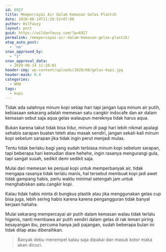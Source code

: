 ```yaml
---
id: 6927
title: Mempercayai Air Dalam Kemasan Gelas Plastik
date: 2020-08-14T11:26:52+07:00
author: WilFauzy
layout: post
guid: https://wildanfauzy.com/?p=6927
permalink: /mempercayai-air-dalam-kemasan-gelas-plastik/
atap_auto_post:
  - 'no'
snax_approved_by:
  - "1"
snax_approval_data:
  - 2020-08-14 11:28:01
header-img: wp-content/uploads/2020/08/gelas-kopi.jpg
header-mask: 0.4
categories:
  - WOW
tags:
  - kopi
---
```

Tidak ada salahnya minum kopi setiap hari tapi jangan lupa minum air putih, kebiasaan sekarang adalah memesan satu cangkir indocafe dan air dalam kemasan sebut saja aqua gelas walaupun mereknya tidak harus aqua.&nbsp;

Bukan karena takut tidak bisa tidur, minum di pagi hari lebih nikmat apalagi sehabis sarapan buatan teteh atau masak sendiri, jangan sekali-kali minum kopi sebelum sarapan jika tidak ingin perut menjadi mulas.&nbsp;

Tentu tidak berlaku bagi yang sudah terbiasa minum kopi sebelum sarapan, tapi beberapa hari kemudian diare hehehe, ingin rasanya mengurangi gula, tapi sangat susah, sedikit demi sedikit saja.&nbsp;

Mulai dari memesan ke penjual kopi untuk memperbanyak air, tidak mengapa rasanya tidak terlalu manis, hal tersebut membuat kopi jadi awet tidak gampang habis, perlu waktu minimal setengah jam untuk menghabiskan aatu cangkir kopi.&nbsp;

Kalau tidak habis minta di bungkus plastik atau jika menggunakan gelas cup bisa juga, lebih sering habis karena karena pengangguran tidak banyal kerjaan hahaha.&nbsp;

Mulai sekarang mempercayai air putih dalam kemasan walau tidak terlalu higenis, nanti membawa air putih sendiri dalam gelas di rak lemari piring kesayangan ibu, percuma hanya jadi pajangan, sudah beberapa bulan ini tidak dilap atau diberaihkan.&nbsp;

> Banyak debu menempel kalau saja dipakai dan masuk kotor maka akan dicuci.